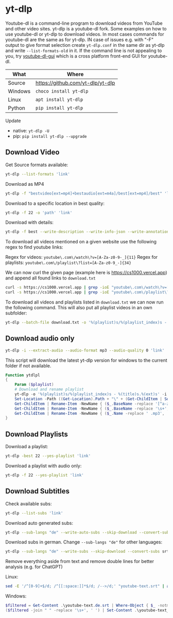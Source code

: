 # yt-dlp

Youtube-dl is a command-line program to download videos from YouTube and other video sites. yt-dlp is a youtube-dl fork. Some examples on how to use youtube-dl or yt-dlp to download videos.  In most cases commands for youtube-dl are the same as for yt-dlp. IN case of issues e.g. with "-F" output to give format selection create `yt-dlp.conf` in the same dir as yt-dlp and write `--list-formats-old` in it. If the command line is not appealing to you, try [youtube-dl-gui](https://github.com/oleksis/youtube-dl-gui) which is a cross platform front-end GUI for youtube-dl.

| What    | Where                              |
|---------|------------------------------------|
| Source  | <https://github.com/yt-dlp/yt-dlp> |
| Windows | `choco install yt-dlp`             |
| Linux   | `apt install yt-dlp`               |
| Python  | `pip install yt-dlp`               |

Update

- native: ```yt-dlp -U```
- pip: ```pip install yt-dlp --upgrade```

## Download Video

Get Source formats available:

``` sh
yt-dlp --list-formats 'link'
```

Download as MP4

``` sh
yt-dlp -f "bestvideo[ext=mp4]+bestaudio[ext=m4a]/best[ext=mp4]/best" 'link'
```

Download to a specific location in best quality:

``` sh
yt-dlp -f 22 -o 'path' 'link'
```

Download with details:

``` sh
yt-dlp -f best --write-description --write-info-json --write-annotations --write-sub --write-thumbnail 'link'
```

To download all videos mentioned on a given website use the following regex to find youtube links:

Regex for videos: `youtube\.com\/watch\?v=[A-Za-z0-9-_]{11}`
Regex for playlists: `youtube\.com\/playlist\?list=[A-Za-z0-9_-]{34}`

We can now curl the given page (example here is <https://cs1000.vercel.app>) and append all found links to `download.txt`

``` sh
curl -s https://cs1000.vercel.app | grep -ioE "youtube\.com\/watch\?v=[A-Za-z0-9]{11}" > download.txt
curl -s https://cs1000.vercel.app | grep -ioE "youtube\.com\/playlist\?list=[A-Za-z0-9_-]{34}" >> download.txt
```

To download all videos and playlists listed in `download.txt` we can now run the following command. This will also put all playlist videos in an own subfolder:

``` sh
yt-dlp --batch-file download.txt -o '%(playlist)s/%(playlist_index)s - %(title)s.%(ext)s' "${line}"
```

## Download audio only

``` sh
yt-dlp -i --extract-audio --audio-format mp3 --audio-quality 0 'link'
```

This script will download the latest yt-dlp version for windows to the current folder if not available.

``` ps1
Function ytdlpl
{
    Param ($playlist)
    # Download and rename playlist
    yt-dlp -o '%(playlist)s/%(playlist_index)s - %(title)s.%(ext)s' -i --extract-audio --audio-format mp3 --audio-quality 2 --yes-playlist "$playlist"
    Set-Location -Path ((Get-Location).Path + "\" + (Get-ChildItem | Sort-Object LastWriteTime | Select-Object -last 1).Name)
    Get-ChildItem | Rename-Item -NewName { ($_.BaseName -replace '[^a-zA-Z]', ' ') + '.mp3' }
    Get-ChildItem | Rename-Item -NewName { ($_.BaseName -replace '\s+', ' ') + '.mp3' }
    Get-ChildItem | Rename-Item -NewName { ($_.Name -replace ' .mp3', '.mp3')}
}
```

## Download Playlists

Download a playlist:

``` sh
yt-dlp -best 22 --yes-playlist 'link'
```

Download a playlist with audio only:

``` sh
yt-dlp -f 22 --yes-playlist 'link'
```

## Download Subtitles

Check available subs:

``` sh
yt-dlp --list-subs 'link'
```

Download auto generated subs:

``` sh
yt-dlp --sub-langs "de" --write-auto-subs --skip-download --convert-subs srt -o "youtube-text.%(ext)s" 'link'
```

Download subs in german. Change `--sub-langs "de"` for other languages:

``` sh
yt-dlp --sub-langs "de" --write-subs --skip-download --convert-subs srt -o "youtube-text.%(ext)s" 'link'
```

Remove everything aside from text and remove double lines for better analysis (e.g. for ChatGPT)

Linux:

```sh
sed -E '/^[0-9]+$/d; /^[[:space:]]*$/d; /-->/d;' "youtube-text.srt" | awk '!seen[$0]++' | sed -E 's/\[.*?\]//g' | tr '\n' ' '  | sed -E 's/[[:space:]]+/ /g' > youtube-text_done.txt
```

Windows:

```ps1
$filtered = Get-Content .\youtube-text.de.srt | Where-Object { $_ -notmatch '^[0-9]+$' -and $_ -notmatch '^$' -and $_ -notmatch '-->' } | Where-Object { $_.Trim() -ne "" } | Get-Unique | ForEach-Object { $_ -replace '\[.*?\]', '' }
($filtered -join " " -replace '\s+', ' ') | Set-Content .\youtube-text_clean.txt
```
